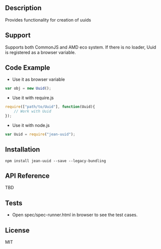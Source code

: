 ## Description

Provides functionality for creation of uuids

## Support
Supports both CommonJS and AMD eco system. If there is no loader, Uuid is registered as a browser variable.

## Code Example
- Use it as browser variable
```js
var obj = new Uuid();
```
- Use it with require.js
```js
require(["path/to/Uuid"], function(Uuid){
    // Work with Uuid
});
```
- Use it with node.js
```js
var Uuid = require("jean-uuid");
```
## Installation

`npm install jean-uuid --save --legacy-bundling`

## API Reference

TBD

## Tests

- Open spec/spec-runner.html in browser to see the test cases.

## License

MIT